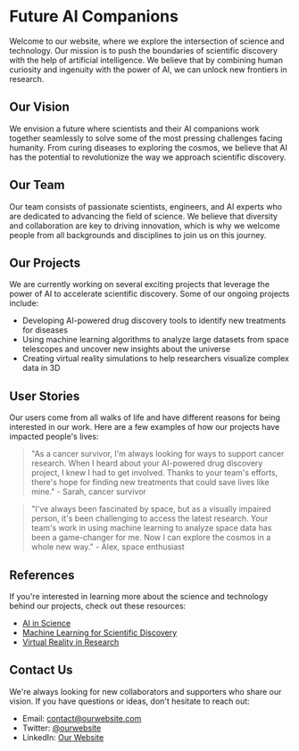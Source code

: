 <!--font:Poppins-->

# Future AI Companions

Welcome to our website, where we explore the intersection of science and technology. Our mission is to push the boundaries of scientific discovery with the help of artificial intelligence. We believe that by combining human curiosity and ingenuity with the power of AI, we can unlock new frontiers in research.

## Our Vision

We envision a future where scientists and their AI companions work together seamlessly to solve some of the most pressing challenges facing humanity. From curing diseases to exploring the cosmos, we believe that AI has the potential to revolutionize the way we approach scientific discovery.

## Our Team

Our team consists of passionate scientists, engineers, and AI experts who are dedicated to advancing the field of science. We believe that diversity and collaboration are key to driving innovation, which is why we welcome people from all backgrounds and disciplines to join us on this journey.

## Our Projects

We are currently working on several exciting projects that leverage the power of AI to accelerate scientific discovery. Some of our ongoing projects include:

- Developing AI-powered drug discovery tools to identify new treatments for diseases
- Using machine learning algorithms to analyze large datasets from space telescopes and uncover new insights about the universe
- Creating virtual reality simulations to help researchers visualize complex data in 3D

## User Stories

Our users come from all walks of life and have different reasons for being interested in our work. Here are a few examples of how our projects have impacted people's lives:

> "As a cancer survivor, I'm always looking for ways to support cancer research. When I heard about your AI-powered drug discovery project, I knew I had to get involved. Thanks to your team's efforts, there's hope for finding new treatments that could save lives like mine." - Sarah, cancer survivor

> "I've always been fascinated by space, but as a visually impaired person, it's been challenging to access the latest research. Your team's work in using machine learning to analyze space data has been a game-changer for me. Now I can explore the cosmos in a whole new way." - Alex, space enthusiast

## References

If you're interested in learning more about the science and technology behind our projects, check out these resources:

- [AI in Science](#)
- [Machine Learning for Scientific Discovery](#)
- [Virtual Reality in Research](#)

## Contact Us

We're always looking for new collaborators and supporters who share our vision. If you have questions or ideas, don't hesitate to reach out:

- Email: [contact@ourwebsite.com](mailto:contact@ourwebsite.com)
- Twitter: [@ourwebsite](https://twitter.com/ourwebsite)
- LinkedIn: [Our Website](https://www.linkedin.com/company/ourwebsite/)

<!--

Write me content for website with wallpaper which alt text is:

"Ainautes and their AI companions conducting experiments in a zero-gravity laboratory, with colorful chemicals and particles floating all around them."

The name/title of the page should not be 1:1 copy of the alt text but rather a real content of the website which is using this wallpaper.

- Use markdown format 
- Start with heading
- Heading should be short and concise
- The content should look like a real website 
- The website should not be about the wallpaper, wallpaper is just a related background
- Heading should be contain work "wallpaper" or "background"
- Include real sections like references, contact, user stories, etc. use things relevant to the page purpose.
- Feel free to use structure like headings, bullets, numbering, blockquotes, paragraphs, horizontal lines, etc.
- You can use formatting like bold or _italic_
- You can include UTF-8 emojis
- Links should be only #hash anchors (and you can refer to the document itself)
- Do not include images


---


# Exploring the Future of Science with AI Companions

Welcome to our website, where we explore the intersection of science and technology. Our mission is to push the boundaries of scientific discovery with the help of artificial intelligence. We believe that by combining human curiosity and ingenuity with the power of AI, we can unlock new frontiers in research.

## Our Vision

We envision a future where scientists and their AI companions work together seamlessly to solve some of the most pressing challenges facing humanity. From curing diseases to exploring the cosmos, we believe that AI has the potential to revolutionize the way we approach scientific discovery.

## Our Team

Our team consists of passionate scientists, engineers, and AI experts who are dedicated to advancing the field of science. We believe that diversity and collaboration are key to driving innovation, which is why we welcome people from all backgrounds and disciplines to join us on this journey.

## Our Projects

We are currently working on several exciting projects that leverage the power of AI to accelerate scientific discovery. Some of our ongoing projects include:

- Developing AI-powered drug discovery tools to identify new treatments for diseases
- Using machine learning algorithms to analyze large datasets from space telescopes and uncover new insights about the universe
- Creating virtual reality simulations to help researchers visualize complex data in 3D

## User Stories

Our users come from all walks of life and have different reasons for being interested in our work. Here are a few examples of how our projects have impacted people's lives:

> "As a cancer survivor, I'm always looking for ways to support cancer research. When I heard about your AI-powered drug discovery project, I knew I had to get involved. Thanks to your team's efforts, there's hope for finding new treatments that could save lives like mine." - Sarah, cancer survivor

> "I've always been fascinated by space, but as a visually impaired person, it's been challenging to access the latest research. Your team's work in using machine learning to analyze space data has been a game-changer for me. Now I can explore the cosmos in a whole new way." - Alex, space enthusiast

## References

If you're interested in learning more about the science and technology behind our projects, check out these resources:

- [AI in Science](#)
- [Machine Learning for Scientific Discovery](#)
- [Virtual Reality in Research](#)

## Contact Us

We're always looking for new collaborators and supporters who share our vision. If you have questions or ideas, don't hesitate to reach out:

- Email: [contact@ourwebsite.com](mailto:contact@ourwebsite.com)
- Twitter: [@ourwebsite](https://twitter.com/ourwebsite)
- LinkedIn: [Our Website](https://www.linkedin.com/company/ourwebsite/)


---


Write me a Google font which is best fitting for the website.

Pick from the list:
- Lato
- Futura
- Montserrat
- Cabin
- Great Vibes
- Roboto
- Creepster
- Poppins
- Open Sans
- Lobster
- Cormorant Garamond
- Raleway
- Exo 2
- IBM Plex Sans
- Cinzel
- Dancing Script
- Playfair Display
- Cinzel Decorative
- Alegreya
- Barlow Condensed
- Orbitron
- Inter


Write just the font name nothing else.


---


Poppins

-->
